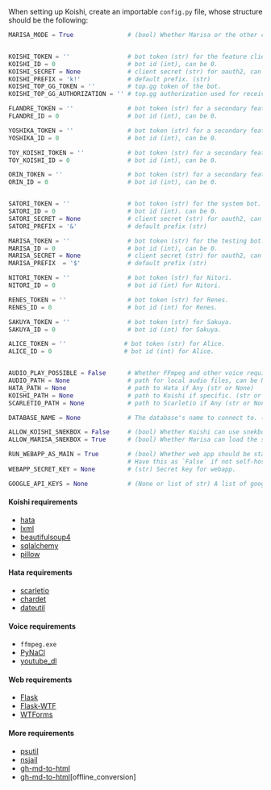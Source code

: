 When setting up Koishi, create an importable `config.py` file, whose structure should be the following:

```python
MARISA_MODE = True               # (bool) Whether Marisa or the other clients should run up.


KOISHI_TOKEN = ''                # bot token (str) for the feature client.
KOISHI_ID = 0                    # bot id (int), can be 0.
KOISHI_SECRET = None             # client secret (str) for oauth2, can be None.
KOISHI_PREFIX = 'k!'             # default prefix. (str)
KOISHI_TOP_GG_TOKEN = ''         # top.gg token of the bot.
KOISHI_TOP_GG_AUTHORIZATION = '' # top.gg authorization used for received webhooks.

FLANDRE_TOKEN = ''               # bot token (str) for a secondary feature bot.
FLANDRE_ID = 0                   # bot id (int), can be 0.

YOSHIKA_TOKEN = ''               # bot token (str) for a secondary feature bot.
YOSHIKA_ID = 0                   # bot id (int), can be 0.

TOY_KOISHI_TOKEN = ''            # bot token (str) for a secondary feature bot.
TOY_KOISHI_ID = 0                # bot id (int), can be 0.

ORIN_TOKEN = ''                  # bot token (str) for a secondary feature bot.
ORIN_ID = 0                      # bot id (int), can be 0.


SATORI_TOKEN = ''                # bot token (str) for the system bot.
SATORI_ID = 0                    # bot id (int). can be 0.
SATORI_SECRET = None             # client secret (str) for oauth2, can be None.
SATORI_PREFIX = '&'              # default prefix (str)

MARISA_TOKEN = ''                # bot token (str) for the testing bot.
MARISA_ID = 0                    # bot id (int), can be 0.
MARISA_SECRET = None             # client secret (str) for oauth2, can be None.
MARISA_PREFIX  = '$'             # default prefix (str)

NITORI_TOKEN = ''                # bot token (str) for Nitori.
NITORI_ID = 0                    # bot id (int) for Nitori.

RENES_TOKEN = ''                 # bot token (str) for Renes.
RENES_ID = 0                     # bot id (int) for Renes.

SAKUYA_TOKEN = ''                # bot token (str) for Sakuya.
SAKUYA_ID = 0                    # bot id (int) for Sakuya.

ALICE_TOKEN = ''                # bot token (str) for Alice.
ALICE_ID = 0                    # bot id (int) for Alice.


AUDIO_PLAY_POSSIBLE = False      # Whether FFmpeg and other voice requirement as satisfied
AUDIO_PATH = None                # path for local audio files, can be None
HATA_PATH = None                 # path to Hata if Any (str or None)
KOISHI_PATH = None               # path to Koishi if specific. (str or None)
SCARLETIO_PATH = None            # path to Scarletio if Any (str or None)

DATABASE_NAME = None             # The database's name to connect to. (str)

ALLOW_KOISHI_SNEKBOX = False     # (bool) Whether Koishi can use snekbox module.
ALLOW_MARISA_SNEKBOX = True      # (bool) Whether Marisa can load the snekbox module.

RUN_WEBAPP_AS_MAIN = True        # (bool) Whether web app should be started if manage.py is the local file.
                                 # Have this as `False` if not self-hosting.
WEBAPP_SECRET_KEY = None         # (str) Secret key for webapp.

GOOGLE_API_KEYS = None           # (None or list of str) A list of google api keys.
```

#### Koishi requirements
- [hata](https://pypi.org/project/hata/)
- [lxml](https://pypi.org/project/lxml/)
- [beautifulsoup4](https://pypi.org/project/beautifulsoup4/)
- [sqlalchemy](https://pypi.org/project/SQLAlchemy/)
- [pillow](https://pypi.org/project/Pillow/)

#### Hata requirements
- [scarletio](https://pypi.org/project/scarletio/)
- [chardet](https://pypi.python.org/pypi/chardet)
- [dateutil](https://pypi.org/project/python-dateutil/)

#### Voice requirements
- `ffmpeg.exe`
- [PyNaCl](https://pypi.org/project/PyNaCl/)
- [youtube_dl](https://pypi.org/project/youtube_dl/)

#### Web requirements
- [Flask](https://pypi.org/project/Flask/)
- [Flask-WTF](https://pypi.org/project/Flask-WTF/)
- [WTForms](https://pypi.org/project/WTForms/)

#### More requirements
- [psutil](https://pypi.org/project/psutil/)
- [nsjail](https://github.com/google/nsjail)
- [gh-md-to-html](https://pypi.org/project/gh-md-to-html/)
- [gh-md-to-html](https://pypi.org/project/gh-md-to-html/)\[offline_conversion\]
